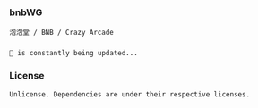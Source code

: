 ### bnbWG
    泡泡堂 / BNB / Crazy Arcade


### 
    🐌 is constantly being updated...


### License
    Unlicense. Dependencies are under their respective licenses.